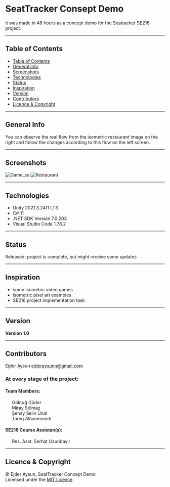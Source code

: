 # SeatTracker Consept Demo
It was made in 48 hours as a concept demo for the Seatracker SE216 project.  

---
## Table of Contents
  * [Table of Contents](#table-of-contents)
  * [General Info](#general-info)
  * [Screenshots](#screenshots)
  * [Technologies](#technologies)
  * [Status](#status)
  * [Inspiration](#inspiration)
  * [Version](#version)
  * [Contributors](#contributors)
  * [Licence & Copyright](#licence--copyright)

---
## General Info
You can observe the real flow from the isometric restaurant image on the right and follow the changes according to this flow on the left screen.

---
## Screenshots
![Game_ss](https://github.com/EjderAysun/SE226-Lab-Tasks/assets/71559273/151248fa-bad6-40fa-b7da-37e768aadcc5)
![Restaurant](https://github.com/EjderAysun/SE226-Lab-Tasks/assets/71559273/17ecca54-e59a-404a-8089-91fbe4258601)

---
## Technologies
* Unity 2021.3.24f1 LTS
* C# 11
* .NET SDK Version 7.0.203
* Visual Studio Code 1.78.2

---
## Status
Released; project is complete, but might receive some updates

---
## Inspiration
* some isometric video games
* isometric pixel art examples
* SE216 project implementation task

---
## Version
**Version 1.0**

---
## Contributors
Ejder Aysun <ejderaysunn@gmail.com>

### At every stage of the project:
#### Team Members:  
&ensp;&ensp;&ensp;Göktuğ Gürler  
&ensp;&ensp;&ensp;Miray Solmaz  
&ensp;&ensp;&ensp;Şenay Selin Ünal  
&ensp;&ensp;&ensp;Tareq Alhammoodi

#### SE216 Course Assistan(s):
&ensp;&ensp;&ensp;Res. Asst. Serhat Uzunbayır

---
## Licence & Copyright
© Ejder Aysun, SeatTracker Concept Demo  
Licensed under the [MIT Licence](https://github.com/EjderAysun/SeatTracker/blob/master/SeatTracker_Concept_Demo/LICENCE)